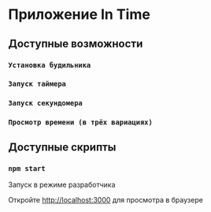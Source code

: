 # Приложение In Time

## Доступные возможности

### `Установка будильника`
### `Запуск таймера`
### `Запуск секундомера`
### `Просмотр времени (в трёх вариациях)`


## Доступные скрипты

### `npm start`

Запуск в режиме разработчика

Откройте [http://localhost:3000](http://localhost:3000) для просмотра в браузере

